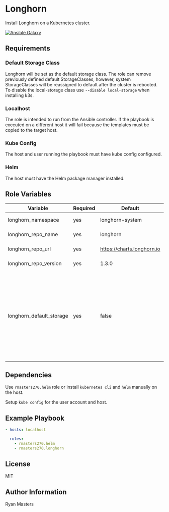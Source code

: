 # Longhorn

Install Longhorn on a Kubernetes cluster.

[![Ansible Galaxy](https://img.shields.io/badge/ansible--galaxy-longhorn-blue.svg)](https://galaxy.ansible.com/rmasters270/longhorn)

## Requirements

### Default Storage Class

Longhorn will be set as the default storage class. The role can remove previously defined default StorageClasses, however, system StorageClasses will be reassigned to default after the cluster is rebooted.  To disable the local-storage class use `--disable local-storage` when installing k3s.

### Localhost

The role is intended to run from the Ansible controller.  If the playbook is executed on a different host it will fail because the templates must be copied to the target host.

### Kube Config

The host and user running the playbook must have kube config configured.

### Helm

The host must have the Helm package manager installed.

## Role Variables

| Variable                | Required | Default                            | Comments                                    |
|-------------------------|----------|------------------------------------|---------------------------------------------|
| longhorn_namespace      | yes      | longhorn-system                    | Kubernetes namespace                        |
| longhorn_repo_name      | yes      | longhorn                           | Helm repository name                        |
| longhorn_repo_url       | yes      | <https://charts.longhorn.io>       | Helm repository URL                         |
| longhorn_repo_version   | yes      | 1.3.0                              | Helm chart version                          |
| longhorn_default_storage| yes      | false                              | Longhorn will automatically be set as the default.  Change this value to `true` to remove the the default status from other StorageClasses. System default storage classes will return after reboot. |

## Dependencies

Use `rmasters270.helm` role or install `kubernetes cli` and `helm` manually on the host.

Setup `kube config` for the user account and host.

## Example Playbook

```yaml
- hosts: localhost

  roles:
    - rmasters270.helm
    - rmasters270.longhorn
```

## License

MIT

## Author Information

Ryan Masters
